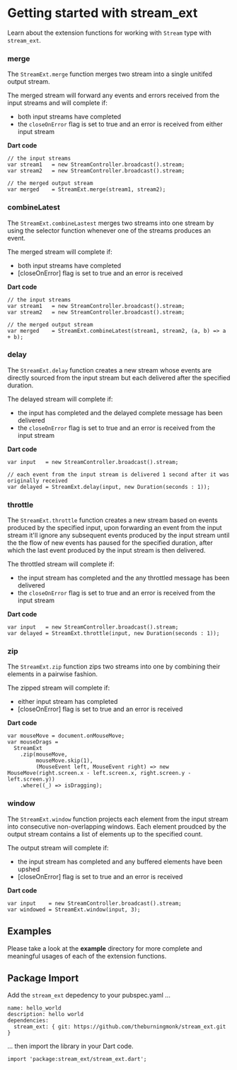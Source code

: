 # Getting started with stream_ext

Learn about the extension functions for working with `Stream` type with `stream_ext`.

### merge

The `StreamExt.merge` function merges two stream into a single unitifed output stream.

The merged stream will forward any events and errors received from the input streams and will complete if:
* both input streams have completed
* the `closeOnError` flag is set to true and an error is received from either input stream

**Dart code**

    // the input streams
    var stream1   = new StreamController.broadcast().stream;
    var stream2   = new StreamController.broadcast().stream;

    // the merged output stream
    var merged	  = StreamExt.merge(stream1, stream2);


### combineLatest

The `StreamExt.combineLastest` merges two streams into one stream by using the selector function whenever one of the streams produces an event.

The merged stream will complete if:
* both input streams have completed
* [closeOnError] flag is set to true and an error is received

**Dart code**

    // the input streams
    var stream1   = new StreamController.broadcast().stream;
    var stream2   = new StreamController.broadcast().stream;

    // the merged output stream
    var merged	  = StreamExt.combineLatest(stream1, stream2, (a, b) => a + b);


### delay

The `StreamExt.delay` function creates a new stream whose events are directly sourced from the input stream but each delivered after the specified duration.

The delayed stream will complete if:
* the input has completed and the delayed complete message has been delivered
* the `closeOnError` flag is set to true and an error is received from the input stream

**Dart code**

    var input   = new StreamController.broadcast().stream;

    // each event from the input stream is delivered 1 second after it was originally received
    var delayed	= StreamExt.delay(input, new Duration(seconds : 1));


### throttle

The `StreamExt.throttle` function creates a new stream based on events produced by the specified input, upon forwarding an event from the input stream it'll ignore any subsequent events produced by the input stream until the the flow of new events has paused for the specified duration, after which the last event produced by the input stream is then delivered.

The throttled stream will complete if:
* the input stream has completed and the any throttled message has been delivered
* the `closeOnError` flag is set to true and an error is received from the input stream

**Dart code**

    var input   = new StreamController.broadcast().stream;
    var delayed	= StreamExt.throttle(input, new Duration(seconds : 1));


### zip

The `StreamExt.zip` function zips two streams into one by combining their elements in a pairwise fashion.

The zipped stream will complete if:
* either input stream has completed
* [closeOnError] flag is set to true and an error is received

**Dart code**

    var mouseMove = document.onMouseMove;
    var mouseDrags =
      StreamExt
        .zip(mouseMove,
             mouseMove.skip(1),
             (MouseEvent left, MouseEvent right) => new MouseMove(right.screen.x - left.screen.x, right.screen.y - left.screen.y))
        .where((_) => isDragging);


### window

The `StreamExt.window` function projects each element from the input stream into consecutive non-overlapping windows.
Each element proudced by the output stream contains a list of elements up to the specified count.

The output stream will complete if:
* the input stream has completed and any buffered elements have been upshed
* [closeOnError] flag is set to true and an error is received

**Dart code**

    var input 	 = new StreamController.broadcast().stream;
    var windowed = StreamExt.window(input, 3);


## Examples

Please take a look at the **example** directory for more complete and meaningful usages of each of the extension functions.

## Package Import

Add the `stream_ext` depedency to your pubspec.yaml ...

    name: hello_world
    description: hello world
    dependencies:
      stream_ext: { git: https://github.com/theburningmonk/stream_ext.git }

... then import the library in your Dart code.

    import 'package:stream_ext/stream_ext.dart';
